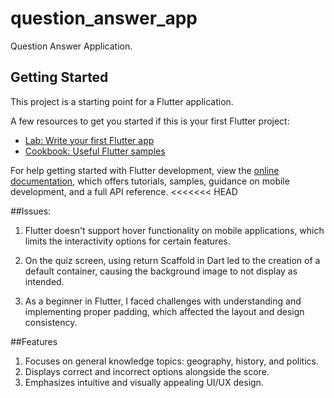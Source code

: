 # question_answer_app

Question Answer Application.

## Getting Started

This project is a starting point for a Flutter application.

A few resources to get you started if this is your first Flutter project:

- [Lab: Write your first Flutter app](https://docs.flutter.dev/get-started/codelab)
- [Cookbook: Useful Flutter samples](https://docs.flutter.dev/cookbook)

For help getting started with Flutter development, view the
[online documentation](https://docs.flutter.dev/), which offers tutorials,
samples, guidance on mobile development, and a full API reference.
<<<<<<< HEAD


##Issues:
1. Flutter doesn't support hover functionality on mobile applications, which limits the interactivity options for certain features.

2. On the quiz screen, using return Scaffold in Dart led to the creation of a default container, causing the background image to not display as intended.

3. As a beginner in Flutter, I faced challenges with understanding and implementing proper padding, which affected the layout and design consistency.

##Features 
1. Focuses on general knowledge topics: geography, history, and politics.
2. Displays correct and incorrect options alongside the score.
3. Emphasizes intuitive and visually appealing UI/UX design.





